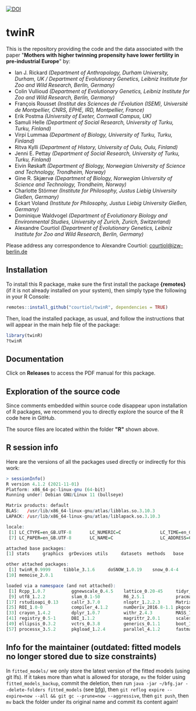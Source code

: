[![DOI](https://zenodo.org/badge/324365720.svg)](https://zenodo.org/badge/latestdoi/324365720)

# twinR

This is the repository providing the code and the data associated with the paper
"**Mothers with higher twinning propensity have lower fertility in pre-industrial Europe**" by:

- Ian J. Rickard *(Department of Anthropology, Durham University, Durham, UK / Department of Evolutionary Genetics, Leibniz Institute for Zoo and Wild Research, Berlin, Germany)*
- Colin Vullioud *(Department of Evolutionary Genetics, Leibniz Institute for Zoo and Wild Research, Berlin, Germany)*
- François Rousset *(Institut des Sciences de l'Évolution (ISEM), Université de Montpellier, CNRS, EPHE, IRD, Montpellier, France)*
- Erik Postma *(University of Exeter, Cornwall Campus, UK)*
- Samuli Helle *(Department of Social Research, University of Turku, Turku, Finland)*
- Virpi Lummaa *(Department of Biology, University of Turku, Turku, Finland)*
- Ritva Kylli *(Department of History, University of Oulu, Oulu, Finland)*
- Jenni E. Pettay *(Department of Social Research, University of Turku, Turku, Finland)*
- Eivin Røskaft *(Department of Biology, Norwegian University of Science and Technology, Trondheim, Norway)*
- Gine R. Skjærvø *(Department of Biology, Norwegian University of Science and Technology, Trondheim, Norway)*
- Charlotte Störmer *(Institute for Philosophy, Justus Liebig University Gießen, Germany)*
- Eckart Voland *(Institute for Philosophy, Justus Liebig University Gießen, Germany)*
- Dominique Waldvogel *(Department of Evolutionary Biology and Environmental Studies, University of Zurich, Zurich, Switzerland)*
- Alexandre Courtiol *(Department of Evolutionary Genetics, Leibniz Institute for Zoo and Wild Research, Berlin, Germany)*

Please address any correspondence to Alexandre Courtiol: courtiol@izw-berlin.de


## Installation

To install this R package, make sure the first install the package **{remotes}** (if it is not already installed on your system), then simply type the following in your R Console:

```r
remotes::install_github("courtiol/twinR", dependencies = TRUE)
```

Then, load the installed package, as usual, and follow the instructions that will appear in the main help file of the package:

```r
library(twinR)
?twinR
```


## Documentation

Click on **Releases** to access the PDF manual for this package. 


## Exploration of the source code

Since comments embedded within source code disappear upon installation of R packages, we recommend you to directly explore the source of the R code here in GitHub.

The source files are located within the folder **"R"** shown above.


## R session info

Here are the versions of all the packages used directly or indirectly for this work:

```r
> sessionInfo()
R version 4.1.2 (2021-11-01)
Platform: x86_64-pc-linux-gnu (64-bit)
Running under: Debian GNU/Linux 11 (bullseye)

Matrix products: default
BLAS:   /usr/lib/x86_64-linux-gnu/atlas/libblas.so.3.10.3
LAPACK: /usr/lib/x86_64-linux-gnu/atlas/liblapack.so.3.10.3

locale:
 [1] LC_CTYPE=en_GB.UTF-8       LC_NUMERIC=C               LC_TIME=en_GB.UTF-8        LC_COLLATE=en_GB.UTF-8     LC_MONETARY=en_GB.UTF-8    LC_MESSAGES=en_GB.UTF-8   
 [7] LC_PAPER=en_GB.UTF-8       LC_NAME=C                  LC_ADDRESS=C               LC_TELEPHONE=C             LC_MEASUREMENT=en_GB.UTF-8 LC_IDENTIFICATION=C       

attached base packages:
[1] stats     graphics  grDevices utils     datasets  methods   base     

other attached packages:
 [1] twinR_0.9999     tibble_3.1.6     doSNOW_1.0.19    snow_0.4-4       iterators_1.0.13 foreach_1.5.1    spaMM_3.9.40     testthat_3.1.1   cachem_1.0.6    
[10] memoise_2.0.1   

loaded via a namespace (and not attached):
 [1] Rcpp_1.0.7          ggnewscale_0.4.5    lattice_0.20-45     tidyr_1.1.4         prettyunits_1.1.1   ps_1.6.0            assertthat_0.2.1    rprojroot_2.0.2    
 [9] utf8_1.2.2          slam_0.1-50         R6_2.5.1            pracma_2.3.6        ggplot2_3.3.5       pillar_1.6.4        rlang_0.4.12        minqa_1.2.4        
[17] rstudioapi_0.13     callr_3.7.0         nloptr_1.2.2.3      Matrix_1.4-0        desc_1.4.0          devtools_2.4.3      munsell_0.5.0       proxy_0.4-26       
[25] ROI_1.0-0           compiler_4.1.2      numDeriv_2016.8-1.1 pkgconfig_2.0.3     pkgbuild_1.3.1      tidyselect_1.1.1    codetools_0.2-18    fansi_0.5.0        
[33] crayon_1.4.2        dplyr_1.0.7         withr_2.4.3         MASS_7.3-54         grid_4.1.2          nlme_3.1-153        gtable_0.3.0        lifecycle_1.0.1    
[41] registry_0.5-1      DBI_1.1.2           magrittr_2.0.1      scales_1.1.1        cli_3.1.0           pbapply_1.5-0       fs_1.5.2            remotes_2.4.2      
[49] ellipsis_0.3.2      vctrs_0.3.8         generics_0.1.1      boot_1.3-28         cowplot_1.1.1       tools_4.1.2         glue_1.6.0          purrr_0.3.4        
[57] processx_3.5.2      pkgload_1.2.4       parallel_4.1.2      fastmap_1.1.0       colorspace_2.0-2    sessioninfo_1.2.2   usethis_2.1.5 
```

## Info for the maintainer (outdated: fitted models no longer stored due to size constraints)

In `fitted_models/` we only store the latest version of the fitted models (using git lfs).
If it takes more than what is allowed for storage, `mv` the folder using `fitted_models_backup`, commit the deletion, then run `java -jar ~/bfg.jar --delete-folders fitted_models` (see [bfg](https://rtyley.github.io/bfg-repo-cleaner/)), then `git reflog expire --expire=now --all && git gc --prune=now --aggressive`, then `git push`, then `mv` back the folder under its original name and commit its content again!

